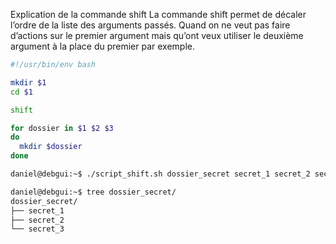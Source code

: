 Explication de la commande shift
La commande shift permet de décaler l’ordre de la liste des arguments passés.
Quand on ne veut pas faire d’actions sur le premier argument mais qu’ont veux utiliser le deuxième argument à la place du premier par exemple.
```Bash
#!/usr/bin/env bash

mkdir $1
cd $1

shift

for dossier in $1 $2 $3
do
  mkdir $dossier
done
```

```Bash
daniel@debgui:~$ ./script_shift.sh dossier_secret secret_1 secret_2 secret_3
```

```Bash
daniel@debgui:~$ tree dossier_secret/
dossier_secret/
├── secret_1
├── secret_2
└── secret_3
```
